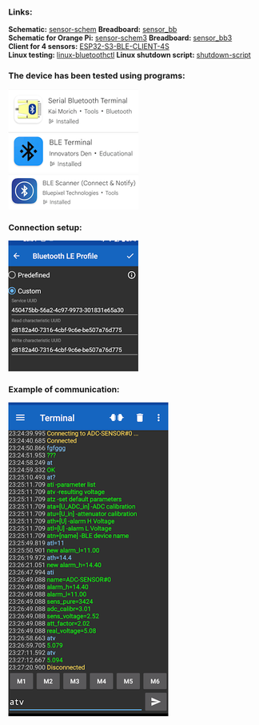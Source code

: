 ### Links:  
**Schematic:** [sensor-schem](/Help/sensor-schem.png)
**Breadboard:** [sensor_bb](/Help/sensor_bb.png)<br />
**Schematic for Orange Pi:** [sensor-schem3](/Help/sensor-v3_schem.png)
**Breadboard:** [sensor_bb3](/Help/sensor-v3_bb.png)<br />
**Client for 4 sensors:** [ESP32-S3-BLE-CLIENT-4S](https://github.com/AlexVakhnin/ESP32-S3-BLE-CLIENT-4S)<br />
**Linux testing:** [linux-bluetoothctl](/Help/linux-bluetoothctl.txt)
**Linux shutdown script:** [shutdown-script](/Help/ble.sh)
### The device has been tested using programs:
![andr-client1](/Help/andr-client1.png)
![andr-client2](/Help/andr-client2.png)
![andr-client3](/Help/andr-client3.png)
### Connection setup:
![client1-devices](/Help/client1-devices.png)
### Example of communication:
![client1-show](/Help/client1-show.png)
